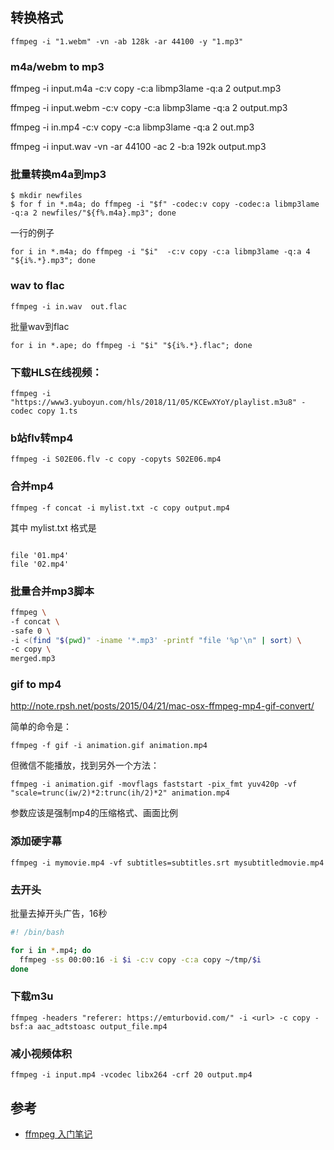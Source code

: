 
## 转换格式

```
ffmpeg -i "1.webm" -vn -ab 128k -ar 44100 -y "1.mp3"
```

###  m4a/webm to mp3

ffmpeg -i input.m4a -c:v copy -c:a libmp3lame -q:a 2 output.mp3

ffmpeg -i input.webm -c:v copy -c:a libmp3lame -q:a 2 output.mp3

ffmpeg -i in.mp4 -c:v copy -c:a libmp3lame -q:a 2 out.mp3

ffmpeg -i input.wav -vn -ar 44100 -ac 2 -b:a 192k output.mp3


### 批量转换m4a到mp3

```
$ mkdir newfiles
$ for f in *.m4a; do ffmpeg -i "$f" -codec:v copy -codec:a libmp3lame -q:a 2 newfiles/"${f%.m4a}.mp3"; done
```

一行的例子

```
for i in *.m4a; do ffmpeg -i "$i"  -c:v copy -c:a libmp3lame -q:a 4 "${i%.*}.mp3"; done
```

### wav to flac

```
ffmpeg -i in.wav  out.flac
```

批量wav到flac

```
for i in *.ape; do ffmpeg -i "$i" "${i%.*}.flac"; done
```


### 下载HLS在线视频： 

```
ffmpeg -i "https://www3.yuboyun.com/hls/2018/11/05/KCEwXYoY/playlist.m3u8" -codec copy 1.ts
```

###  b站flv转mp4

`ffmpeg -i S02E06.flv -c copy -copyts S02E06.mp4`


### 合并mp4

```
ffmpeg -f concat -i mylist.txt -c copy output.mp4
```

其中 mylist.txt 格式是

```

file '01.mp4'
file '02.mp4'
```

### 批量合并mp3脚本

```bash
ffmpeg \
-f concat \
-safe 0 \
-i <(find "$(pwd)" -iname '*.mp3' -printf "file '%p'\n" | sort) \
-c copy \
merged.mp3
```
### gif to mp4

http://note.rpsh.net/posts/2015/04/21/mac-osx-ffmpeg-mp4-gif-convert/

简单的命令是：

```
ffmpeg -f gif -i animation.gif animation.mp4
```

但微信不能播放，找到另外一个方法：

```
ffmpeg -i animation.gif -movflags faststart -pix_fmt yuv420p -vf "scale=trunc(iw/2)*2:trunc(ih/2)*2" animation.mp4
```

参数应该是强制mp4的压缩格式、画面比例

### 添加硬字幕

```
ffmpeg -i mymovie.mp4 -vf subtitles=subtitles.srt mysubtitledmovie.mp4
```

### 去开头

批量去掉开头广告，16秒

````bash
#! /bin/bash

for i in *.mp4; do
  ffmpeg -ss 00:00:16 -i $i -c:v copy -c:a copy ~/tmp/$i
done
````

### 下载m3u

```
ffmpeg -headers "referer: https://emturbovid.com/" -i <url> -c copy -bsf:a aac_adtstoasc output_file.mp4
```

### 减小视频体积

```
ffmpeg -i input.mp4 -vcodec libx264 -crf 20 output.mp4
```

## 参考

- [ffmpeg 入门笔记](http://einverne.github.io/post/2015/12/ffmpeg-first.html)